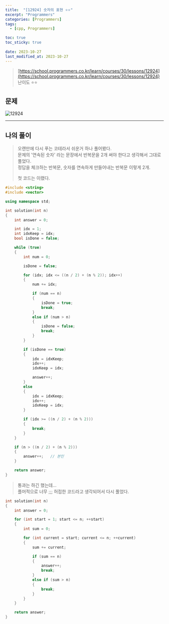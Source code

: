 ```yaml
---
title:  "[12924] 숫자의 표현 ⭐⭐"
excerpt: "Programmers"
categories: [Programmers]
tags:
  - [cpp, Programmers]

toc: true
toc_sticky: true
 
date: 2023-10-27
last_modified_at: 2023-10-27
---
```


> [https://school.programmers.co.kr/learn/courses/30/lessons/12924](https://school.programmers.co.kr/learn/courses/30/lessons/12924)  
> 난이도 ⭐⭐

## 문제

![12924](https://drive.google.com/uc?export=view&id=1QmamKSSHJ-_5jQdb6_5Tq72CBPtGwXJh)  

***

## 나의 풀이
  
> 오랜만에 다시 푸는 코테라서 쉬운거 하나 풀어봤다.  
> 문제의 '연속된 숫자' 라는 문장에서 반복문을 2개 써야 한다고 생각해서 그대로 풀었다.  
> 정답을 체크하는 반복문, 숫자를 연속하게 만들어내는 반복문 이렇게 2개.  
>
> 첫 코드는 이랬다.  


```cpp
#include <string>
#include <vector>

using namespace std;

int solution(int n)
{
    int answer = 0;

    int idx = 1;
    int idxKeep = idx;
    bool isDone = false;

    while (true)
    {
        int num = 0;

        isDone = false;

        for (idx; idx <= ((n / 2) + (n % 2)); idx++)
        {
            num += idx;

            if (num == n)
            {
                isDone = true;
                break;
            }
            else if (num > n)
            {
                isDone = false;
                break;
            }
        }

        if (isDone == true)
        {
            idx = idxKeep;
            idx++;
            idxKeep = idx;

            answer++;
        }
        else
        {
            idx = idxKeep;
            idx++;
            idxKeep = idx;
        }

        if (idx >= ((n / 2) + (n % 2)))
        {
            break;
        }
    }

    if (n > ((n / 2) + (n % 2)))
    {
        answer++;   // 본인
    }

    return answer;
}
```

> 통과는 하긴 했는데...  
> 플머적으로 너무 ;;; 허접한 코드라고 생각되어서 다시 풀었다.  

```cpp
int solution(int n)
{
    int answer = 0;

    for (int start = 1; start <= n; ++start)
    {
        int sum = 0;

        for (int current = start; current <= n; ++current)
        {
            sum += current;

            if (sum == n)
            {
                answer++;
                break;
            }
            else if (sum > n)
            {
                break;
            }
        }
    }

    return answer;
}
```